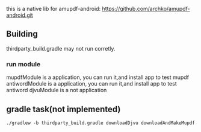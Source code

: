 this is a native lib for amupdf-android:
https://github.com/archko/amupdf-android.git

## Building
thirdparty_build.gradle may not run corretly.

### run module
mupdfModule is a application, you can run it,and install app to test mupdf
antiwordModule is a application, you can run it,and install app to test antiword
djvuModule is a not application

## gradle task(not implemented)
`./gradlew -b thirdparty_build.gradle downloadDjvu downloadAndMakeMupdf`